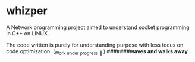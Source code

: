 # **whizper** 

A Network programming project aimed to understand socket programming in C++ on LINUX.

The code written is purely for understanding purpose with less focus on code optimization. 
(<sub>Work under progress :construction_worker: </sub>)
#######**waves and walks away**
